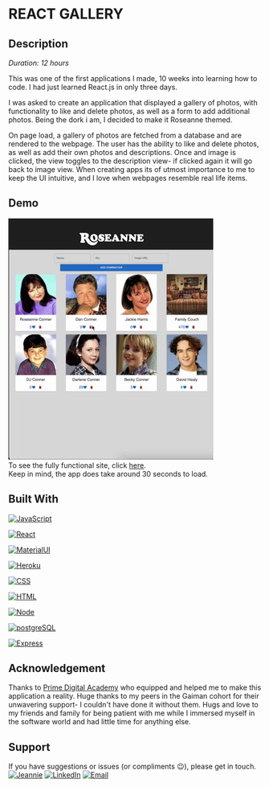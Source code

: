 # REACT GALLERY

## Description

_Duration: 12 hours_

This was one of the first applications I made, 10 weeks into learning how to code. I had just learned React.js in only three days.

I was asked to create an application that displayed a gallery of photos, with functionality to like and delete photos, as well as a form to add additional photos. Being the dork i am, I decided to make it Roseanne themed.

On page load, a gallery of photos are fetched from a database and are rendered to the webpage. The user has the ability to like and delete photos, as well as add their own photos and descriptions. Once and image is clicked, the view toggles to the description view- if clicked again it will go back to image view.  When creating apps its of utmost importance to me to keep the UI intuitive, and I love when webpages resemble real life items. 

## Demo

![Alt Text](gallery.gif)
</br>
To see the fully functional site, click [here](https://floating-brushlands-08847.herokuapp.com/).
</br>
Keep in mind, the app does take around 30 seconds to load.  

## Built With

[![JavaScript](https://img.shields.io/badge/JavaScript-F7DF1E?style=for-the-badge&logo=javascript&logoColor=black)]()

[![React](https://img.shields.io/badge/React-20232A?style=for-the-badge&logo=react&logoColor=61DAFB)]()

[![MaterialUI](https://img.shields.io/badge/Material--UI-0081CB?style=for-the-badge&logo=material-ui&logoColor=white)]()

[![Heroku](https://img.shields.io/badge/Heroku-430098?style=for-the-badge&logo=heroku&logoColor=white)]()

[![CSS](https://img.shields.io/badge/CSS-239120?&style=for-the-badge&logo=css3&logoColor=white)]()

[![HTML](https://img.shields.io/badge/HTML5-E34F26?style=for-the-badge&logo=html5&logoColor=white)]()

[![Node](https://img.shields.io/badge/Node.js-43853D?style=for-the-badge&logo=node.js&logoColor=white)]()

[![postgreSQL](https://img.shields.io/badge/PostgreSQL-316192?style=for-the-badge&logo=postgresql&logoColor=white)]()

[![Express](https://img.shields.io/badge/Express.js-404D59?style=for-the-badge)]()

## Acknowledgement
Thanks to [Prime Digital Academy](www.primeacademy.io) who equipped and helped me to make this application a reality. Huge thanks to my peers in the Gaiman cohort for their unwavering support- I couldn't have done it without them. Hugs and love to my friends and family for being patient with me while I immersed myself in the software world and had little time for anything else. 

## Support
If you have suggestions or issues (or compliments 😉), please get in touch. 
<br/>
[![Jeannie](https://img.shields.io/badge/-jeannie.dev-yellowgreen?style=for-the-badge)](https://www.jeannie.dev) 
[![LinkedIn](https://img.shields.io/badge/-LinkedIn-blue?style=for-the-badge&logo=linkedin)](https://linkedin.com/in/JeannieBranstrator) 
[![Email](https://img.shields.io/badge/-gmail-orange?style=for-the-badge&logo=gmail)](mailto:jmbranstrator@gmail.com) 
